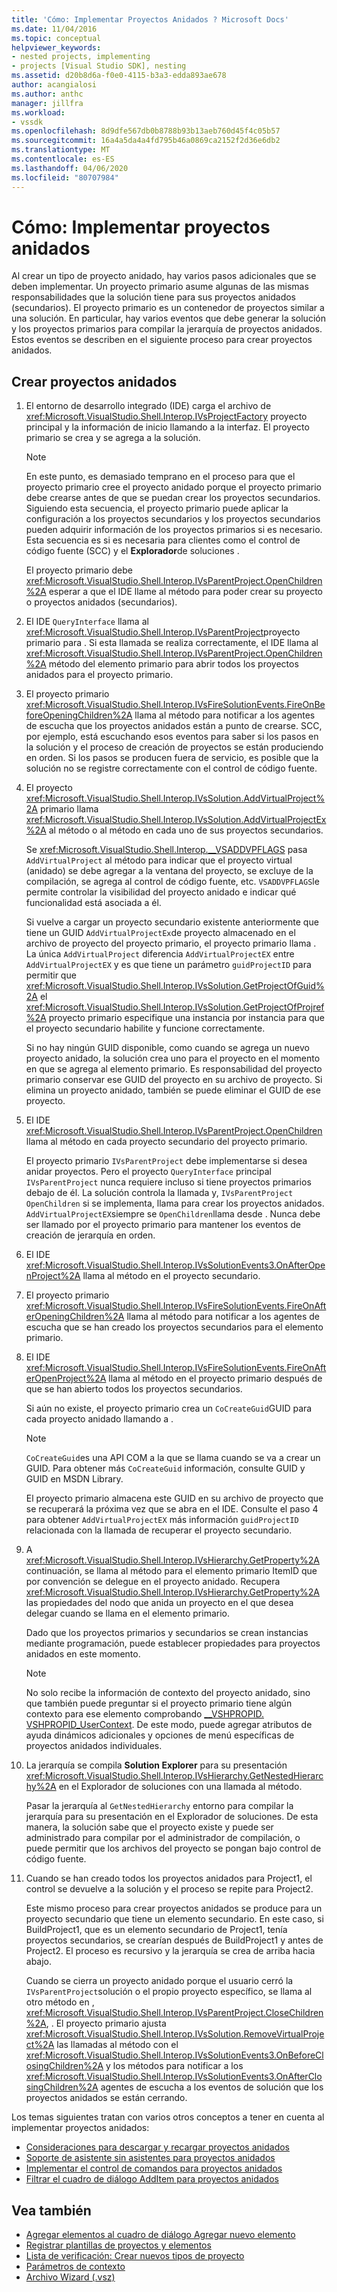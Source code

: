 ```yaml
---
title: 'Cómo: Implementar Proyectos Anidados ? Microsoft Docs'
ms.date: 11/04/2016
ms.topic: conceptual
helpviewer_keywords:
- nested projects, implementing
- projects [Visual Studio SDK], nesting
ms.assetid: d20b8d6a-f0e0-4115-b3a3-edda893ae678
author: acangialosi
ms.author: anthc
manager: jillfra
ms.workload:
- vssdk
ms.openlocfilehash: 8d9dfe567db0b8788b93b13aeb760d45f4c05b57
ms.sourcegitcommit: 16a4a5da4a4fd795b46a0869ca2152f2d36e6db2
ms.translationtype: MT
ms.contentlocale: es-ES
ms.lasthandoff: 04/06/2020
ms.locfileid: "80707984"
---
```

# <a name="how-to-implement-nested-projects"></a>Cómo: Implementar proyectos anidados

Al crear un tipo de proyecto anidado, hay varios pasos adicionales que se deben implementar. Un proyecto primario asume algunas de las mismas responsabilidades que la solución tiene para sus proyectos anidados (secundarios). El proyecto primario es un contenedor de proyectos similar a una solución. En particular, hay varios eventos que debe generar la solución y los proyectos primarios para compilar la jerarquía de proyectos anidados. Estos eventos se describen en el siguiente proceso para crear proyectos anidados.

## <a name="create-nested-projects"></a>Crear proyectos anidados

1. El entorno de desarrollo integrado (IDE) carga el archivo de <xref:Microsoft.VisualStudio.Shell.Interop.IVsProjectFactory> proyecto principal y la información de inicio llamando a la interfaz. El proyecto primario se crea y se agrega a la solución.

    > [!NOTE]
    > En este punto, es demasiado temprano en el proceso para que el proyecto primario cree el proyecto anidado porque el proyecto primario debe crearse antes de que se puedan crear los proyectos secundarios. Siguiendo esta secuencia, el proyecto primario puede aplicar la configuración a los proyectos secundarios y los proyectos secundarios pueden adquirir información de los proyectos primarios si es necesario. Esta secuencia es si es necesaria para clientes como el control de código fuente (SCC) y el **Explorador**de soluciones .

     El proyecto primario debe <xref:Microsoft.VisualStudio.Shell.Interop.IVsParentProject.OpenChildren%2A> esperar a que el IDE llame al método para poder crear su proyecto o proyectos anidados (secundarios).

2. El IDE `QueryInterface` llama al <xref:Microsoft.VisualStudio.Shell.Interop.IVsParentProject>proyecto primario para . Si esta llamada se realiza correctamente, el IDE llama al <xref:Microsoft.VisualStudio.Shell.Interop.IVsParentProject.OpenChildren%2A> método del elemento primario para abrir todos los proyectos anidados para el proyecto primario.

3. El proyecto primario <xref:Microsoft.VisualStudio.Shell.Interop.IVsFireSolutionEvents.FireOnBeforeOpeningChildren%2A> llama al método para notificar a los agentes de escucha que los proyectos anidados están a punto de crearse. SCC, por ejemplo, está escuchando esos eventos para saber si los pasos en la solución y el proceso de creación de proyectos se están produciendo en orden. Si los pasos se producen fuera de servicio, es posible que la solución no se registre correctamente con el control de código fuente.

4. El proyecto <xref:Microsoft.VisualStudio.Shell.Interop.IVsSolution.AddVirtualProject%2A> primario llama <xref:Microsoft.VisualStudio.Shell.Interop.IVsSolution.AddVirtualProjectEx%2A> al método o al método en cada uno de sus proyectos secundarios.

     Se <xref:Microsoft.VisualStudio.Shell.Interop.__VSADDVPFLAGS> pasa `AddVirtualProject` al método para indicar que el proyecto virtual (anidado) se debe agregar a la ventana del proyecto, se excluye de la compilación, se agrega al control de código fuente, etc. `VSADDVPFLAGS`le permite controlar la visibilidad del proyecto anidado e indicar qué funcionalidad está asociada a él.

     Si vuelve a cargar un proyecto secundario existente anteriormente que tiene un GUID `AddVirtualProjectEx`de proyecto almacenado en el archivo de proyecto del proyecto primario, el proyecto primario llama . La única `AddVirtualProject` diferencia `AddVirtualProjectEX` entre `AddVirtualProjectEX` y es que tiene un parámetro `guidProjectID` para permitir que <xref:Microsoft.VisualStudio.Shell.Interop.IVsSolution.GetProjectOfGuid%2A> el <xref:Microsoft.VisualStudio.Shell.Interop.IVsSolution.GetProjectOfProjref%2A> proyecto primario especifique una instancia por instancia para que el proyecto secundario habilite y funcione correctamente.

     Si no hay ningún GUID disponible, como cuando se agrega un nuevo proyecto anidado, la solución crea uno para el proyecto en el momento en que se agrega al elemento primario. Es responsabilidad del proyecto primario conservar ese GUID del proyecto en su archivo de proyecto. Si elimina un proyecto anidado, también se puede eliminar el GUID de ese proyecto.

5. El IDE <xref:Microsoft.VisualStudio.Shell.Interop.IVsParentProject.OpenChildren> llama al método en cada proyecto secundario del proyecto primario.

     El proyecto primario `IVsParentProject` debe implementarse si desea anidar proyectos. Pero el proyecto `QueryInterface` principal `IVsParentProject` nunca requiere incluso si tiene proyectos primarios debajo de él. La solución controla la llamada y, `IVsParentProject` `OpenChildren` si se implementa, llama para crear los proyectos anidados. `AddVirtualProjectEX`siempre se `OpenChildren`llama desde . Nunca debe ser llamado por el proyecto primario para mantener los eventos de creación de jerarquía en orden.

6. El IDE <xref:Microsoft.VisualStudio.Shell.Interop.IVsSolutionEvents3.OnAfterOpenProject%2A> llama al método en el proyecto secundario.

7. El proyecto primario <xref:Microsoft.VisualStudio.Shell.Interop.IVsFireSolutionEvents.FireOnAfterOpeningChildren%2A> llama al método para notificar a los agentes de escucha que se han creado los proyectos secundarios para el elemento primario.

8. El IDE <xref:Microsoft.VisualStudio.Shell.Interop.IVsFireSolutionEvents.FireOnAfterOpenProject%2A> llama al método en el proyecto primario después de que se han abierto todos los proyectos secundarios.

     Si aún no existe, el proyecto primario crea un `CoCreateGuid`GUID para cada proyecto anidado llamando a .

    > [!NOTE]
    > `CoCreateGuid`es una API COM a la que se llama cuando se va a crear un GUID. Para obtener más `CoCreateGuid` información, consulte GUID y GUID en MSDN Library.

     El proyecto primario almacena este GUID en su archivo de proyecto que se recuperará la próxima vez que se abra en el IDE. Consulte el paso 4 para obtener `AddVirtualProjectEX` más información `guidProjectID` relacionada con la llamada de recuperar el proyecto secundario.

9. A <xref:Microsoft.VisualStudio.Shell.Interop.IVsHierarchy.GetProperty%2A> continuación, se llama al método para el elemento primario ItemID que por convención se delegue en el proyecto anidado. Recupera <xref:Microsoft.VisualStudio.Shell.Interop.IVsHierarchy.GetProperty%2A> las propiedades del nodo que anida un proyecto en el que desea delegar cuando se llama en el elemento primario.

     Dado que los proyectos primarios y secundarios se crean instancias mediante programación, puede establecer propiedades para proyectos anidados en este momento.

    > [!NOTE]
    > No solo recibe la información de contexto del proyecto anidado, sino que también puede preguntar si el proyecto primario tiene algún contexto para ese elemento comprobando [__VSHPROPID. VSHPROPID_UserContext](<xref:Microsoft.VisualStudio.Shell.Interop.__VSHPROPID.VSHPROPID_UserContext>). De este modo, puede agregar atributos de ayuda dinámicos adicionales y opciones de menú específicas de proyectos anidados individuales.

10. La jerarquía se compila **Solution Explorer** para su presentación <xref:Microsoft.VisualStudio.Shell.Interop.IVsHierarchy.GetNestedHierarchy%2A> en el Explorador de soluciones con una llamada al método.

     Pasar la jerarquía al `GetNestedHierarchy` entorno para compilar la jerarquía para su presentación en el Explorador de soluciones. De esta manera, la solución sabe que el proyecto existe y puede ser administrado para compilar por el administrador de compilación, o puede permitir que los archivos del proyecto se pongan bajo control de código fuente.

11. Cuando se han creado todos los proyectos anidados para Project1, el control se devuelve a la solución y el proceso se repite para Project2.

     Este mismo proceso para crear proyectos anidados se produce para un proyecto secundario que tiene un elemento secundario. En este caso, si BuildProject1, que es un elemento secundario de Project1, tenía proyectos secundarios, se crearían después de BuildProject1 y antes de Project2. El proceso es recursivo y la jerarquía se crea de arriba hacia abajo.

     Cuando se cierra un proyecto anidado porque el usuario cerró la `IVsParentProject`solución o el propio proyecto específico, se llama al otro método en , <xref:Microsoft.VisualStudio.Shell.Interop.IVsParentProject.CloseChildren%2A>, . El proyecto primario ajusta <xref:Microsoft.VisualStudio.Shell.Interop.IVsSolution.RemoveVirtualProject%2A> las llamadas al método con el <xref:Microsoft.VisualStudio.Shell.Interop.IVsSolutionEvents3.OnBeforeClosingChildren%2A> y los métodos para notificar a los <xref:Microsoft.VisualStudio.Shell.Interop.IVsSolutionEvents3.OnAfterClosingChildren%2A> agentes de escucha a los eventos de solución que los proyectos anidados se están cerrando.

Los temas siguientes tratan con varios otros conceptos a tener en cuenta al implementar proyectos anidados:

- [Consideraciones para descargar y recargar proyectos anidados](../../extensibility/internals/considerations-for-unloading-and-reloading-nested-projects.md)
- [Soporte de asistente sin asistentes para proyectos anidados](../../extensibility/internals/wizard-support-for-nested-projects.md)
- [Implementar el control de comandos para proyectos anidados](../../extensibility/internals/implementing-command-handling-for-nested-projects.md)
- [Filtrar el cuadro de diálogo AddItem para proyectos anidados](../../extensibility/internals/filtering-the-additem-dialog-box-for-nested-projects.md)

## <a name="see-also"></a>Vea también

- [Agregar elementos al cuadro de diálogo Agregar nuevo elemento](../../extensibility/internals/adding-items-to-the-add-new-item-dialog-boxes.md)
- [Registrar plantillas de proyectos y elementos](../../extensibility/internals/registering-project-and-item-templates.md)
- [Lista de verificación: Crear nuevos tipos de proyecto](../../extensibility/internals/checklist-creating-new-project-types.md)
- [Parámetros de contexto](../../extensibility/internals/context-parameters.md)
- [Archivo Wizard (.vsz)](../../extensibility/internals/wizard-dot-vsz-file.md)
